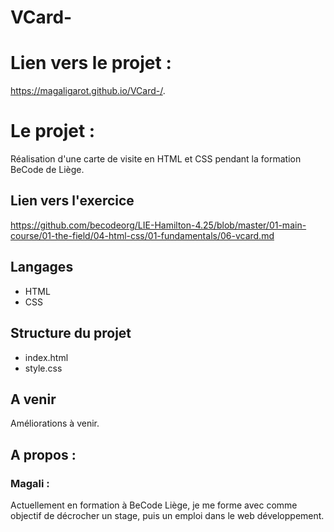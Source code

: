 # VCard-

# Lien vers le projet :
https://magaligarot.github.io/VCard-/. 

# Le projet :

Réalisation d'une carte de visite en HTML et CSS pendant la formation BeCode de Liège.

## Lien vers l'exercice
https://github.com/becodeorg/LIE-Hamilton-4.25/blob/master/01-main-course/01-the-field/04-html-css/01-fundamentals/06-vcard.md


## Langages 
* HTML
* CSS

## Structure du projet

* index.html
* style.css

## A venir

Améliorations à venir.

## A propos :

### Magali :

Actuellement en formation à BeCode Liège, je me forme avec comme objectif de décrocher un stage, puis un emploi dans le web développement. 

